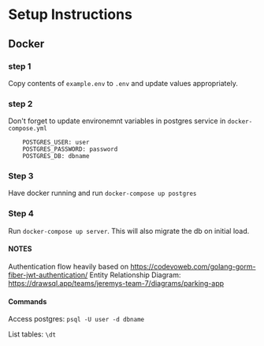 # Setup Instructions
## Docker

### step 1
Copy contents of `example.env` to `.env` and update values appropriately.

### step 2
Don't forget to update environemnt variables in postgres service in `docker-compose.yml`
```
    POSTGRES_USER: user
    POSTGRES_PASSWORD: password
    POSTGRES_DB: dbname
```

### Step 3
Have docker running and run `docker-compose up postgres`

### Step 4
Run `docker-compose up server`. This will also migrate the db on initial load.

#### NOTES
Authentication flow heavily based on https://codevoweb.com/golang-gorm-fiber-jwt-authentication/
Entity Relationship Diagram: https://drawsql.app/teams/jeremys-team-7/diagrams/parking-app

#### Commands
Access postgres: `psql -U user -d dbname`

List tables: `\dt`
